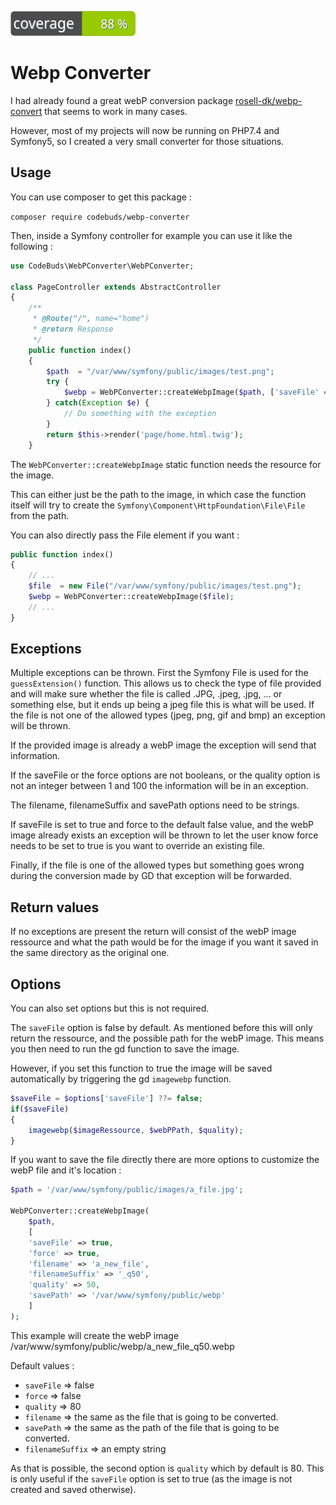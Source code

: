 ![Code Coverage Badge](./plugin/.coverage/badge.svg)

# Webp Converter

I had already found a great webP conversion package [rosell-dk/webp-convert](https://packagist.org/packages/rosell-dk/webp-convert) that seems to work in many cases.

However, most of my projects will now be running on PHP7.4 and Symfony5, so I created a very small converter for those situations.

## Usage

You can use composer to get this package :

`composer require codebuds/webp-converter`

Then, inside a Symfony controller for example you can use it like the following :

``` php
use CodeBuds\WebPConverter\WebPConverter;

class PageController extends AbstractController
{
    /**
     * @Route("/", name="home")
     * @return Response
     */
    public function index()
    {
        $path  = "/var/www/symfony/public/images/test.png";
        try {
            $webp = WebPConverter::createWebpImage($path, ['saveFile' => true, 'quality' => 10]);
        } catch(Exception $e) {
            // Do something with the exception
        }
        return $this->render('page/home.html.twig');
    }
```

The `WebPConverter::createWebpImage` static function needs the resource for the image.

This can either just be the path to the image, in which case the function itself will try to create the `Symfony\Component\HttpFoundation\File\File` from the path.

You can also directly pass the File element if you want :

```php
public function index()
{
    // ...
    $file  = new File("/var/www/symfony/public/images/test.png");
    $webp = WebPConverter::createWebpImage($file);
    // ...
}
```

## Exceptions
Multiple exceptions can be thrown. First the Symfony File is used for the `guessExtension()` function.
This allows us to check the type of file provided and will make sure whether the file is called .JPG, .jpeg, .jpg, ... or something else, but it ends up being a jpeg file this is what will be used.
If the file is not one of the allowed types (jpeg, png, gif and bmp) an exception will be thrown.

If the provided image is already a webP image the exception will send that information.

If the saveFile or the force options are not booleans, or the quality option is not an integer between 1 and 100 the information will be in an exception.

The filename, filenameSuffix and savePath options need to be strings.

If saveFile is set to true and force to the default false value, and the webP image already exists an exception will be thrown to let the user know force needs to be set to true is you want to override an existing file.

Finally, if the file is one of the allowed types but something goes wrong during the conversion made by GD that exception will be forwarded.

## Return values

If no exceptions are present the return will consist of the webP image ressource and what the path would be for the image if you want it saved in the same directory as the original one.

## Options

You can also set options but this is not required.

The `saveFile` option is false by default. As mentioned before this will only return the ressource, and the possible path for the webP image.
This means you then need to run the gd function to save the image.

However, if you set this function to true the image will be saved automatically by triggering the gd `imagewebp` function.

```php
$saveFile = $options['saveFile'] ??= false;
if($saveFile)
{
    imagewebp($imageRessource, $webPPath, $quality);
}
```

If you want to save the file directly there are more options to customize the webP file and it's location :

```php
$path = '/var/www/symfony/public/images/a_file.jpg';

WebPConverter::createWebpImage(
    $path,
    [
    'saveFile' => true,
    'force' => true,
    'filename' => 'a_new_file',
    'filenameSuffix' => '_q50',
    'quality' => 50,
    'savePath' => '/var/www/symfony/public/webp'
    ]
);
```

This example will create the webP image /var/www/symfony/public/webp/a_new_file_q50.webp

Default values :

- `saveFile` => false
- `force` => false
- `quality` => 80
- `filename` => the same as the file that is going to be converted.
- `savePath` => the same as the path of the file that is going to be converted.
- `filenameSuffix` => an empty string


As that is possible, the second option is `quality` which by default is 80. This is only useful if the `saveFile` option is set to true (as the image is not created and saved otherwise).
